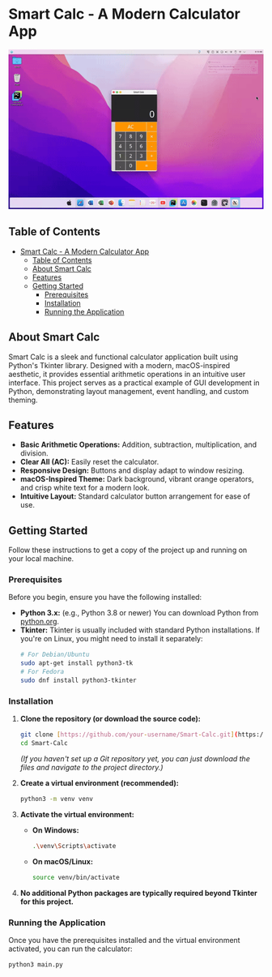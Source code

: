 # Smart Calc - A Modern Calculator App

![Smart Calc Preview](smart_calc_preview.gif) 

## Table of Contents

<!-- TOC -->
* [Smart Calc - A Modern Calculator App](#smart-calc---a-modern-calculator-app)
  * [Table of Contents](#table-of-contents)
  * [About Smart Calc](#about-smart-calc)
  * [Features](#features)
  * [Getting Started](#getting-started)
    * [Prerequisites](#prerequisites)
    * [Installation](#installation)
    * [Running the Application](#running-the-application)
<!-- TOC -->

## About Smart Calc

Smart Calc is a sleek and functional calculator application built using Python's Tkinter library. Designed with a modern, macOS-inspired aesthetic, it provides essential arithmetic operations in an intuitive user interface. This project serves as a practical example of GUI development in Python, demonstrating layout management, event handling, and custom theming.

## Features

* **Basic Arithmetic Operations:** Addition, subtraction, multiplication, and division.
* **Clear All (AC):** Easily reset the calculator.
* **Responsive Design:** Buttons and display adapt to window resizing.
* **macOS-Inspired Theme:** Dark background, vibrant orange operators, and crisp white text for a modern look.
* **Intuitive Layout:** Standard calculator button arrangement for ease of use.

## Getting Started

Follow these instructions to get a copy of the project up and running on your local machine.

### Prerequisites

Before you begin, ensure you have the following installed:

* **Python 3.x:** (e.g., Python 3.8 or newer)
    You can download Python from [python.org](https://www.python.org/downloads/).
* **Tkinter:** Tkinter is usually included with standard Python installations. If you're on Linux, you might need to install it separately:
    ```bash
    # For Debian/Ubuntu
    sudo apt-get install python3-tk
    # For Fedora
    sudo dnf install python3-tkinter
    ```

### Installation

1.  **Clone the repository (or download the source code):**
    ```bash
    git clone [https://github.com/your-username/Smart-Calc.git](https://github.com/your-username/Smart-Calc.git)
    cd Smart-Calc
    ```
    *(If you haven't set up a Git repository yet, you can just download the files and navigate to the project directory.)*

2.  **Create a virtual environment (recommended):**
    ```bash
    python3 -m venv venv
    ```

3.  **Activate the virtual environment:**
    * **On Windows:**
        ```bash
        .\venv\Scripts\activate
        ```
    * **On macOS/Linux:**
        ```bash
        source venv/bin/activate
        ```

4.  **No additional Python packages are typically required beyond Tkinter for this project.**

### Running the Application

Once you have the prerequisites installed and the virtual environment activated, you can run the calculator:

```bash
python3 main.py